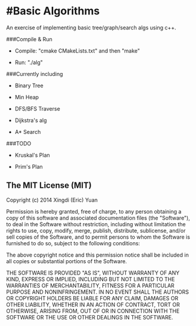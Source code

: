 #Basic Algorithms
=====================

An exercise of implementing basic tree/graph/search algs using c++.

###Compile & Run

* Compile: "cmake CMakeLists.txt" and then "make" 
 
* Run: "./alg" 

###Currently including

* Binary Tree

* Min Heap

* DFS/BFS Traverse

* Dijkstra's alg

* A* Search

###TODO

* Kruskal's Plan

* Prim's Plan

The MIT License (MIT)
------------------

Copyright (c) 2014 Xingdi (Eric) Yuan

Permission is hereby granted, free of charge, to any person obtaining a copy
of this software and associated documentation files (the "Software"), to deal
in the Software without restriction, including without limitation the rights
to use, copy, modify, merge, publish, distribute, sublicense, and/or sell
copies of the Software, and to permit persons to whom the Software is
furnished to do so, subject to the following conditions:

The above copyright notice and this permission notice shall be included in
all copies or substantial portions of the Software.

THE SOFTWARE IS PROVIDED "AS IS", WITHOUT WARRANTY OF ANY KIND, EXPRESS OR
IMPLIED, INCLUDING BUT NOT LIMITED TO THE WARRANTIES OF MERCHANTABILITY,
FITNESS FOR A PARTICULAR PURPOSE AND NONINFRINGEMENT. IN NO EVENT SHALL THE
AUTHORS OR COPYRIGHT HOLDERS BE LIABLE FOR ANY CLAIM, DAMAGES OR OTHER
LIABILITY, WHETHER IN AN ACTION OF CONTRACT, TORT OR OTHERWISE, ARISING FROM,
OUT OF OR IN CONNECTION WITH THE SOFTWARE OR THE USE OR OTHER DEALINGS IN
THE SOFTWARE.